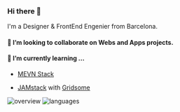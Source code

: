 ### Hi there 👋

I'm a Designer & FrontEnd Engenier from Barcelona.

#### 👯 I’m looking to collaborate on Webs and Apps projects. 

#### 🌱 I’m currently learning ...

- [MEVN Stack](https://www.geeksforgeeks.org/what-is-mevn-stack/)

- [JAMstack](https://jamstack.org/what-is-jamstack/) with [Gridsome](https://gridsome.org/)

<!--
**terremotoBCN/terremotoBCN** is a ✨ _special_ ✨ repository because its `README.md` (this file) appears on your GitHub profile.

Here are some ideas to get you started:

- 🔭 I’m currently working on ...
- 🌱 I’m currently learning ...
- 👯 I’m looking to collaborate on ...
- 🤔 I’m looking for help with ...
- 💬 Ask me about ...
- 📫 How to reach me: ...
- 😄 Pronouns: ...
- ⚡ Fun fact: ...
-->


![overview](https://github.com/terremotoBCN/github-stats/blob/master/generated/overview.svg)
![languages](https://github.com/terremotoBCN/github-stats/blob/master/generated/languages.svg)
